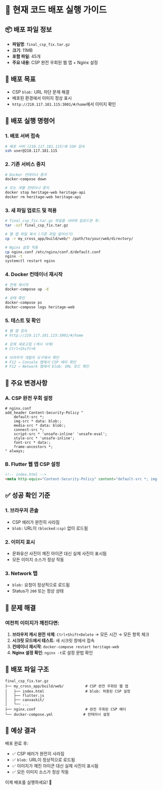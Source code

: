 # 🚀 현재 코드 배포 실행 가이드

## 📦 **배포 파일 정보**
- **파일명**: `final_csp_fix.tar.gz`
- **크기**: 11MB
- **포함 파일**: 45개
- **주요 내용**: CSP 완전 우회된 웹 앱 + Nginx 설정

## 🎯 **배포 목표**
- CSP `blob:` URL 차단 문제 해결
- 배포된 환경에서 이미지 정상 표시
- `http://210.117.181.115:3001/#/home`에서 이미지 확인

## 🚀 **배포 실행 명령어**

### 1. **배포 서버 접속**
```bash
# 배포 서버 (210.117.181.115)에 SSH 접속
ssh user@210.117.181.115
```

### 2. **기존 서비스 중지**
```bash
# Docker 컨테이너 중지
docker-compose down

# 또는 개별 컨테이너 중지
docker stop heritage-web heritage-api
docker rm heritage-web heritage-api
```

### 3. **새 파일 업로드 및 적용**
```bash
# final_csp_fix.tar.gz 파일을 서버에 업로드한 후:
tar -xzf final_csp_fix.tar.gz

# 웹 앱 파일 복사 (기존 파일 덮어쓰기)
cp -r my_cross_app/build/web/* /path/to/your/web/directory/

# Nginx 설정 적용
cp nginx.conf /etc/nginx/conf.d/default.conf
nginx -t
systemctl restart nginx
```

### 4. **Docker 컨테이너 재시작**
```bash
# 전체 재시작
docker-compose up -d

# 상태 확인
docker-compose ps
docker-compose logs heritage-web
```

### 5. **테스트 및 확인**
```bash
# 웹 앱 접속
# http://210.117.181.115:3001/#/home

# 강제 새로고침 (캐시 삭제)
# Ctrl+Shift+R

# 브라우저 개발자 도구에서 확인
# F12 → Console 탭에서 CSP 에러 확인
# F12 → Network 탭에서 blob: URL 로드 확인
```

## 🔧 **주요 변경사항**

### A. CSP 완전 우회 설정
```nginx
# nginx.conf
add_header Content-Security-Policy "
    default-src *;
    img-src * data: blob:;
    media-src * data: blob:;
    connect-src *;
    script-src * 'unsafe-inline' 'unsafe-eval';
    style-src * 'unsafe-inline';
    font-src * data:;
    frame-ancestors *;
" always;
```

### B. Flutter 웹 앱 CSP 설정
```html
<!-- index.html -->
<meta http-equiv="Content-Security-Policy" content="default-src *; img-src * data: blob:; media-src * data: blob:; connect-src *; script-src * 'unsafe-inline' 'unsafe-eval'; style-src * 'unsafe-inline'; font-src * data:; frame-ancestors *;">
```

## ✅ **성공 확인 기준**

### 1. **브라우저 콘솔**
- CSP 에러가 완전히 사라짐
- `blob:` URL이 `(blocked:csp)` 없이 로드됨

### 2. **이미지 표시**
- 문화유산 사진이 깨진 아이콘 대신 실제 사진이 표시됨
- 모든 이미지 소스가 정상 작동

### 3. **Network 탭**
- `blob:` 요청이 정상적으로 로드됨
- Status가 `200` 또는 정상 상태

## 🚨 **문제 해결**

### 여전히 이미지가 깨진다면:
1. **브라우저 캐시 완전 삭제**: `Ctrl+Shift+Delete` → 모든 시간 → 모든 항목 체크
2. **시크릿 모드에서 테스트**: 새 시크릿 창에서 접속
3. **컨테이너 재시작**: `docker-compose restart heritage-web`
4. **Nginx 설정 확인**: `nginx -t`로 설정 문법 확인

## 📁 **배포 파일 구조**
```
final_csp_fix.tar.gz
├── my_cross_app/build/web/          # CSP 완전 우회된 웹 앱
│   ├── index.html                   # blob: 허용된 CSP 설정
│   ├── flutter.js
│   ├── canvaskit/
│   └── ...
├── nginx.conf                       # 완전 우회된 CSP 헤더
└── docker-compose.yml              # 컨테이너 설정
```

## 🎉 **예상 결과**

배포 완료 후:
- ✅ CSP 에러가 완전히 사라짐
- ✅ `blob:` URL이 정상적으로 로드됨
- ✅ 이미지가 깨진 아이콘 대신 실제 사진이 표시됨
- ✅ 모든 이미지 소스가 정상 작동

이제 배포를 실행하세요! 🚀
